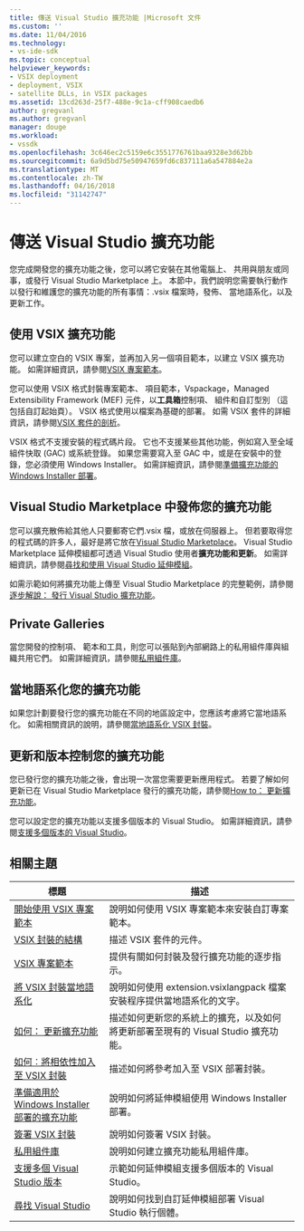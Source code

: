 ```yaml
---
title: 傳送 Visual Studio 擴充功能 |Microsoft 文件
ms.custom: ''
ms.date: 11/04/2016
ms.technology:
- vs-ide-sdk
ms.topic: conceptual
helpviewer_keywords:
- VSIX deployment
- deployment, VSIX
- satellite DLLs, in VSIX packages
ms.assetid: 13cd263d-25f7-488e-9c1a-cff908caedb6
author: gregvanl
ms.author: gregvanl
manager: douge
ms.workload:
- vssdk
ms.openlocfilehash: 3c646ec2c5159e6c3551776761baa9328e3d62bb
ms.sourcegitcommit: 6a9d5bd75e50947659fd6c837111a6a547884e2a
ms.translationtype: MT
ms.contentlocale: zh-TW
ms.lasthandoff: 04/16/2018
ms.locfileid: "31142747"
---
```

# <a name="shipping-visual-studio-extensions"></a>傳送 Visual Studio 擴充功能
您完成開發您的擴充功能之後，您可以將它安裝在其他電腦上、 共用與朋友或同事，或發行 Visual Studio Marketplace 上。 本節中，我們說明您需要執行動作以發行和維護您的擴充功能的所有事情：.vsix 檔案時，發佈、 當地語系化，以及更新工作。  
  
## <a name="working-with-vsix-extensions"></a>使用 VSIX 擴充功能  
 您可以建立空白的 VSIX 專案，並再加入另一個項目範本，以建立 VSIX 擴充功能。 如需詳細資訊，請參閱[VSIX 專案範本](../extensibility/vsix-project-template.md)。  
  
 您可以使用 VSIX 格式封裝專案範本、 項目範本，Vspackage，Managed Extensibility Framework (MEF) 元件，以**工具箱**控制項、 組件和自訂型別 （這包括自訂起始頁）。 VSIX 格式使用以檔案為基礎的部署。 如需 VSIX 套件的詳細資訊，請參閱[VSIX 套件的剖析](../extensibility/anatomy-of-a-vsix-package.md)。  
  
 VSIX 格式不支援安裝的程式碼片段。 它也不支援某些其他功能，例如寫入至全域組件快取 (GAC) 或系統登錄。 如果您需要寫入至 GAC 中，或是在安裝中的登錄，您必須使用 Windows Installer。 如需詳細資訊，請參閱[準備擴充功能的 Windows Installer 部署](../extensibility/preparing-extensions-for-windows-installer-deployment.md)。  
  
## <a name="publishing-your-extension-to-the-visual-studio-marketplace"></a>Visual Studio Marketplace 中發佈您的擴充功能  
 您可以擴充散佈給其他人只要郵寄它們.vsix 檔，或放在伺服器上。 但若要取得您的程式碼的許多人，最好是將它放在[Visual Studio Marketplace](https://marketplace.visualstudio.com/vs)。 Visual Studio Marketplace 延伸模組都可透過 Visual Studio 使用者**擴充功能和更新**。 如需詳細資訊，請參閱[尋找和使用 Visual Studio 延伸模組](../ide/finding-and-using-visual-studio-extensions.md)。  
  
 如需示範如何將擴充功能上傳至 Visual Studio Marketplace 的完整範例，請參閱[逐步解說： 發行 Visual Studio 擴充功能](../extensibility/walkthrough-publishing-a-visual-studio-extension.md)。  
  
## <a name="private-galleries"></a>Private Galleries  
 當您開發的控制項、 範本和工具，則您可以張貼到內部網路上的私用組件庫與組織共用它們。 如需詳細資訊，請參閱[私用組件庫](../extensibility/private-galleries.md)。  
  
## <a name="localizing-your-extension"></a>當地語系化您的擴充功能  
 如果您計劃要發行您的擴充功能在不同的地區設定中，您應該考慮將它當地語系化。 如需相關資訊的說明，請參閱[當地語系化 VSIX 封裝](../extensibility/localizing-vsix-packages.md)。  
  
## <a name="updating-and-versioning-your-extension"></a>更新和版本控制您的擴充功能  
 您已發行您的擴充功能之後，會出現一次當您需要更新應用程式。 若要了解如何更新已在 Visual Studio Marketplace 發行的擴充功能，請參閱[How to： 更新擴充功能](../extensibility/how-to-update-a-visual-studio-extension.md)。  
  
 您可以設定您的擴充功能以支援多個版本的 Visual Studio。 如需詳細資訊，請參閱[支援多個版本的 Visual Studio](../extensibility/supporting-multiple-versions-of-visual-studio.md)。  
  
## <a name="related-topics"></a>相關主題  
  
|標題|描述|  
|-----------|-----------------|  
|[開始使用 VSIX 專案範本](../extensibility/getting-started-with-the-vsix-project-template.md)|說明如何使用 VSIX 專案範本來安裝自訂專案範本。|  
|[VSIX 封裝的結構](../extensibility/anatomy-of-a-vsix-package.md)|描述 VSIX 套件的元件。|  
|[VSIX 專案範本](../extensibility/vsix-project-template.md)|提供有關如何封裝及發行擴充功能的逐步指示。|  
|[將 VSIX 封裝當地語系化](../extensibility/localizing-vsix-packages.md)|說明如何使用 extension.vsixlangpack 檔案安裝程序提供當地語系化的文字。|  
|[如何： 更新擴充功能](../extensibility/how-to-update-a-visual-studio-extension.md)|描述如何更新您的系統上的擴充，以及如何將更新部署至現有的 Visual Studio 擴充功能。|  
|[如何︰將相依性加入至 VSIX 封裝](../extensibility/how-to-add-a-dependency-to-a-vsix-package.md)|描述如何將參考加入至 VSIX 部署封裝。|  
|[準備適用於 Windows Installer 部署的擴充功能](../extensibility/preparing-extensions-for-windows-installer-deployment.md)|說明如何將延伸模組使用 Windows Installer 部署。|  
|[簽署 VSIX 封裝](../extensibility/signing-vsix-packages.md)|說明如何簽署 VSIX 封裝。|  
|[私用組件庫](../extensibility/private-galleries.md)|說明如何建立擴充功能私用組件庫。|  
|[支援多個 Visual Studio 版本](../extensibility/supporting-multiple-versions-of-visual-studio.md)|示範如何延伸模組支援多個版本的 Visual Studio。|
|[尋找 Visual Studio](locating-visual-studio.md)|說明如何找到自訂延伸模組部署 Visual Studio 執行個體。|
